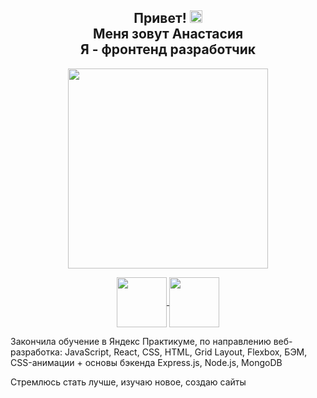<h2 align="center"> Привет!  <img src="https://github.com/blackcater/blackcater/raw/main/images/Hi.gif" height="20"/> <br/>
 Меня зовут Анастасия <br/>
 Я - фронтенд разработчик </h2>

<p align="center"> <img src="https://media.giphy.com/media/Rs0JBoGpPxMAlnVc8y/giphy-downsized.gif" height="320"/></p>

<p align="center">
<a href="https://wa.me/79157444053?text=<Привет!>"><img align="center" src="https://www.nebakiontv.com/wp-content/uploads/2021/01/WhatsApp-Hesaplarinin-Silinecegi-Tarih-Ertelendi-3.jpg" height="80"> </a> 
<a href="https://t.me/angalda"><img align="center" src="https://avatars.dzeninfra.ru/get-zen_doc/5378318/pub_60e0b29a7671f13f01e5d0b0_60e0b29f85b74724b4ef0305/scale_1200" height="80"></a>
</p>
 
Закончила обучение в Яндекс Практикуме, по направлению веб-разработка: JavaScript, React, CSS, HTML, Grid Layout, Flexbox, БЭМ, CSS-анимации + основы бэкенда Express.js, Node.js, MongoDB 
 
 Стремлюсь стать лучше, изучаю новое, создаю сайты 
